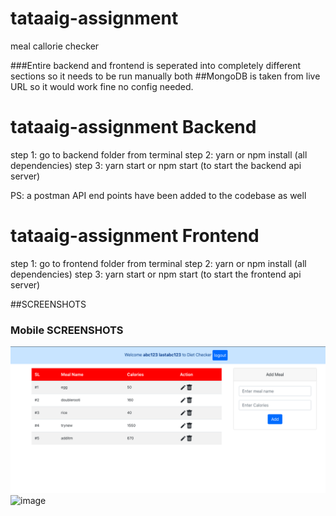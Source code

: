 # tataaig-assignment
 meal callorie checker

###Entire backend and frontend is seperated into completely different sections so it needs to be run manually both
##MongoDB is taken from live URL so it would work fine no config needed.

# tataaig-assignment Backend
step 1: go to backend folder from terminal
step 2: yarn or npm install (all dependencies)
step 3: yarn start or npm start (to start the backend api server)

PS: a postman API end points have been added to the codebase as well

# tataaig-assignment Frontend
step 1: go to frontend folder from terminal
step 2: yarn or npm install (all dependencies)
step 3: yarn start or npm start (to start the frontend api server)


##SCREENSHOTS
### Mobile SCREENSHOTS
![image](https://github.com/deepbratt/tataaig-assignment/blob/master/frontend/public/meals.png)
![image]()
